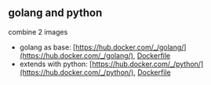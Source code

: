 ## golang and python

combine 2 images
* golang as base: [https://hub.docker.com/_/golang/](https://hub.docker.com/_/golang/), [Dockerfile](https://github.com/docker-library/golang/blob/master/1.5/Dockerfile)
* extends with python: [https://hub.docker.com/_/python/](https://hub.docker.com/_/python/), [Dockerfile](https://github.com/docker-library/python/blob/master/2.7/Dockerfile)
